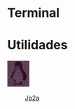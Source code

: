 # Terminal

# Utilidades

<div id="jp2a">
<a href="Terminal/Jp2a.md">
<img width="50" src="/imgs/jp2a.jpg" alt="jp2a logo">
<figure>Jp2a</figure></a>
</div>
